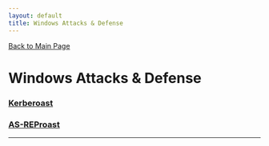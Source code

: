 ```yaml
---
layout: default
title: Windows Attacks & Defense
---
```

[Back to Main Page](/)
# Windows Attacks & Defense

### [Kerberoast](Kerberoast/kerberoast.md)
### [AS-REProast](AS-REProast/as-repRoast.md)


---